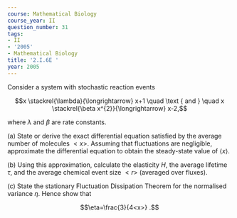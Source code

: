 ```yaml
---
course: Mathematical Biology
course_year: II
question_number: 31
tags:
- II
- '2005'
- Mathematical Biology
title: '2.I.6E '
year: 2005
---
```



Consider a system with stochastic reaction events

$$x \stackrel{\lambda}{\longrightarrow} x+1 \quad \text { and } \quad x \stackrel{\beta x^{2}}{\longrightarrow} x-2,$$

where $\lambda$ and $\beta$ are rate constants.

(a) State or derive the exact differential equation satisfied by the average number of molecules $<x>$. Assuming that fluctuations are negligible, approximate the differential equation to obtain the steady-state value of $\langle x\rangle$.

(b) Using this approximation, calculate the elasticity $H$, the average lifetime $\tau$, and the average chemical event size $<r>$ (averaged over fluxes).

(c) State the stationary Fluctuation Dissipation Theorem for the normalised variance $\eta$. Hence show that

$$\eta=\frac{3}{4<x>} .$$